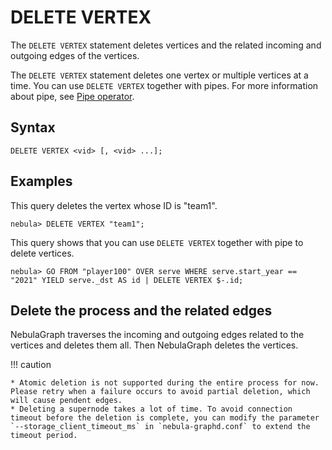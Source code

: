 # DELETE VERTEX

The `DELETE VERTEX` statement deletes vertices and the related incoming and outgoing edges of the vertices.

The `DELETE VERTEX` statement deletes one vertex or multiple vertices at a time. You can use `DELETE VERTEX` together with pipes. For more information about pipe, see [Pipe operator](../5.operators/4.pipe.md).

## Syntax

```ngql
DELETE VERTEX <vid> [, <vid> ...];
```

## Examples

This query deletes the vertex whose ID is "team1".

```ngql
nebula> DELETE VERTEX "team1";
```

This query shows that you can use `DELETE VERTEX` together with pipe to delete vertices.

```ngql
nebula> GO FROM "player100" OVER serve WHERE serve.start_year == "2021" YIELD serve._dst AS id | DELETE VERTEX $-.id;
```

## Delete the process and the related edges

NebulaGraph traverses the incoming and outgoing edges related to the vertices and deletes them all. Then NebulaGraph deletes the vertices.

!!! caution

    * Atomic deletion is not supported during the entire process for now. Please retry when a failure occurs to avoid partial deletion, which will cause pendent edges.
    * Deleting a supernode takes a lot of time. To avoid connection timeout before the deletion is complete, you can modify the parameter `--storage_client_timeout_ms` in `nebula-graphd.conf` to extend the timeout period.
